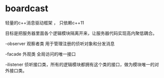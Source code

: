 # boardcast
轻量的c++消息驱动框架 ， 只依赖c++11

目标是把服务器里面各个逻辑模块隔离开来，让服务器代码实现高内聚低耦合。

-observer 
  观察者类 用于管理注册的侦听对象和分发消息
  
-facade
  外观类 全局访问的唯一接口
  
-ilistener
  侦听接口类，所有的逻辑模块都拥有这个类的接口，做为模块唯一的对外接口类。


